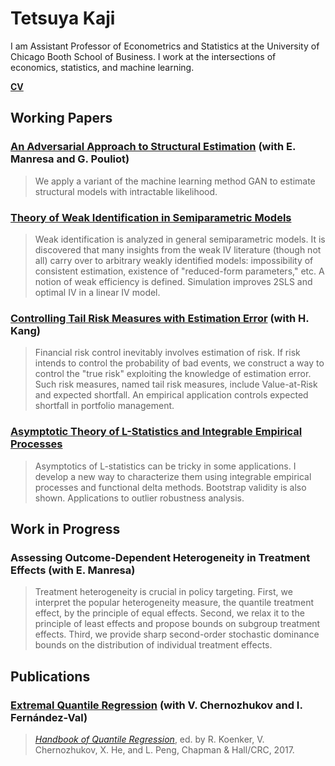 # Tetsuya Kaji

I am Assistant Professor of Econometrics and Statistics at the University of Chicago Booth School of Business. I work at the intersections of economics, statistics, and machine learning.

[**CV**]()

## Working Papers

### [An Adversarial Approach to Structural Estimation](https://arxiv.org/abs/2007.06169) (with E. Manresa and G. Pouliot)

> We apply a variant of the machine learning method GAN to estimate structural models with intractable likelihood.

### [Theory of Weak Identification in Semiparametric Models](https://arxiv.org/abs/1908.10478)

> Weak identification is analyzed in general semiparametric models. It is discovered that many insights from the weak IV literature (though not all) carry over to arbitrary weakly identified models: impossibility of consistent estimation, existence of "reduced-form parameters," etc. A notion of weak efficiency is defined. Simulation improves 2SLS and optimal IV in a linear IV model.

### [Controlling Tail Risk Measures with Estimation Error]() (with H. Kang)

> Financial risk control inevitably involves estimation of risk. If risk intends to control the probability of bad events, we construct a way to control the "true risk" exploiting the knowledge of estimation error. Such risk measures, named tail risk measures, include Value-at-Risk and expected shortfall. An empirical application controls expected shortfall in portfolio management.

### [Asymptotic Theory of L-Statistics and Integrable Empirical Processes](https://arxiv.org/abs/1910.07572)

> Asymptotics of L-statistics can be tricky in some applications. I develop a new way to characterize them using integrable empirical processes and functional delta methods. Bootstrap validity is also shown. Applications to outlier robustness analysis.

## Work in Progress

### Assessing Outcome-Dependent Heterogeneity in Treatment Effects (with E. Manresa)

> Treatment heterogeneity is crucial in policy targeting. First, we interpret the popular heterogeneity measure, the quantile treatment effect, by the principle of equal effects. Second, we relax it to the principle of least effects and propose bounds on subgroup treatment effects. Third, we provide sharp second-order stochastic dominance bounds on the distribution of individual treatment effects.

## Publications

### [Extremal Quantile Regression](https://arxiv.org/abs/1612.06850) (with V. Chernozhukov and I. Fernández-Val)

> [_Handbook of Quantile Regression_](https://www.crcpress.com/Handbook-of-Quantile-Regression/Koenker-Chernozhukov-He-Peng/p/book/9781498725286), ed. by R. Koenker, V. Chernozhukov, X. He, and L. Peng, Chapman & Hall/CRC, 2017.
